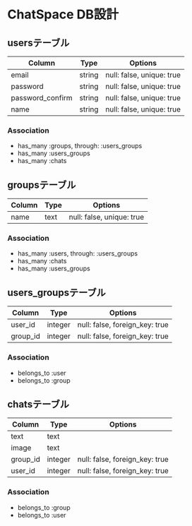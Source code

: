 # ChatSpace DB設計
## usersテーブル
|Column|Type|Options|
|------|----|-------|
|email|string|null: false, unique: true|
|password|string|null: false, unique: true|
|password_confirm|string|null: false, unique: true|
|name|string|null: false, unique: true|
### Association
- has_many :groups,  through:  :users_groups
- has_many :users_groups
- has_many :chats

## groupsテーブル
|Column|Type|Options|
|------|----|-------|
|name|text|null: false, unique: true|
### Association
- has_many :users,  through:  :users_groups
- has_many :chats
- has_many :users_groups

## users_groupsテーブル
|Column|Type|Options|
|------|----|-------|
|user_id|integer|null: false, foreign_key: true|
|group_id|integer|null: false, foreign_key: true|
### Association
- belongs_to :user
- belongs_to :group

## chatsテーブル
|Column|Type|Options|
|------|----|-------|
|text|text|
|image|text|
|group_id|integer|null: false, foreign_key: true|
|user_id|integer|null: false, foreign_key: true|
### Association
- belongs_to :group
- belongs_to :user
